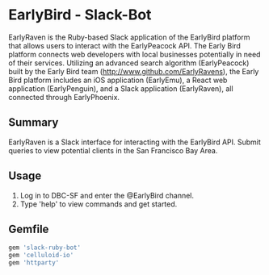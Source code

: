 EarlyBird - Slack-Bot
===

EarlyRaven is the Ruby-based Slack application of the EarlyBird platform that allows users to interact with the EarlyPeacock API. The Early Bird platform connects web developers with local businesses potentially in need of their services. Utilizing an advanced search algorithm (EarlyPeacock) built by the Early Bird team (http://www.github.com/EarlyRavens), the Early Bird platform includes an iOS application (EarlyEmu), a React web application (EarlyPenguin), and a Slack application (EarlyRaven), all connected through EarlyPhoenix.

## Summary
EarlyRaven is a Slack interface for interacting with the EarlyBird API. Submit queries to view potential clients in the San Francisco Bay Area.

## Usage
1. Log in to DBC-SF and enter the @EarlyBird channel.
2. Type 'help' to view commands and get started.

## Gemfile

```ruby
gem 'slack-ruby-bot'
gem 'celluloid-io'
gem 'httparty'
```

